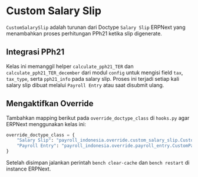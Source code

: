 # Custom Salary Slip

`CustomSalarySlip` adalah turunan dari Doctype `Salary Slip` ERPNext yang menambahkan proses perhitungan PPh21 ketika slip digenerate.

## Integrasi PPh21

Kelas ini memanggil helper `calculate_pph21_TER` dan `calculate_pph21_TER_december` dari modul `config` untuk mengisi field `tax`, `tax_type`, serta `pph21_info` pada salary slip. Proses ini terjadi setiap kali salary slip dibuat melalui `Payroll Entry` atau saat disubmit ulang.

## Mengaktifkan Override

Tambahkan mapping berikut pada `override_doctype_class` di `hooks.py` agar ERPNext menggunakan kelas ini:

```python
override_doctype_class = {
    "Salary Slip": "payroll_indonesia.override.custom_salary_slip.CustomSalarySlip",
    "Payroll Entry": "payroll_indonesia.override.payroll_entry.CustomPayrollEntry",
}
```

Setelah disimpan jalankan perintah `bench clear-cache` dan `bench restart` di instance ERPNext.
